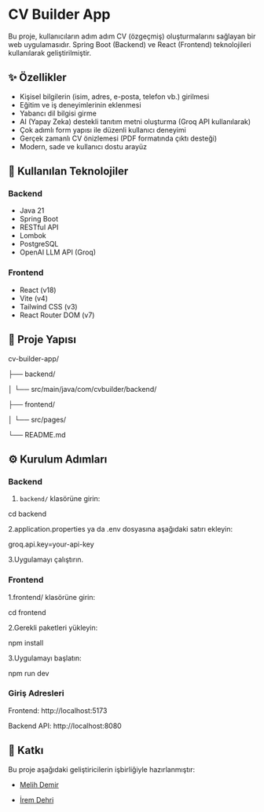 # CV Builder App

Bu proje, kullanıcıların adım adım CV (özgeçmiş) oluşturmalarını sağlayan bir web uygulamasıdır. Spring Boot (Backend) ve React (Frontend) teknolojileri kullanılarak geliştirilmiştir.

## ✨ Özellikler

- Kişisel bilgilerin (isim, adres, e-posta, telefon vb.) girilmesi
- Eğitim ve iş deneyimlerinin eklenmesi
- Yabancı dil bilgisi girme
- AI (Yapay Zeka) destekli tanıtım metni oluşturma (Groq API kullanılarak)
- Çok adımlı form yapısı ile düzenli kullanıcı deneyimi
- Gerçek zamanlı CV önizlemesi (PDF formatında çıktı desteği)
- Modern, sade ve kullanıcı dostu arayüz

## 🚀 Kullanılan Teknolojiler

### Backend
- Java 21
- Spring Boot
- RESTful API
- Lombok
- PostgreSQL
- OpenAI LLM API (Groq)

### Frontend
- React (v18)
- Vite (v4)
- Tailwind CSS (v3)
- React Router DOM (v7)

## 📁 Proje Yapısı

cv-builder-app/

├── backend/

│ └── src/main/java/com/cvbuilder/backend/

├── frontend/

│ └── src/pages/

└── README.md


## ⚙️ Kurulum Adımları

### Backend

1. `backend/` klasörüne girin:
   
cd backend

2.application.properties ya da .env dosyasına aşağıdaki satırı ekleyin:

groq.api.key=your-api-key

3.Uygulamayı çalıştırın.

### Frontend
1.frontend/ klasörüne girin:

cd frontend

2.Gerekli paketleri yükleyin:

npm install

3.Uygulamayı başlatın:

npm run dev

### Giriş Adresleri
Frontend: http://localhost:5173

Backend API: http://localhost:8080

## 👥 Katkı  
Bu proje aşağıdaki geliştiricilerin işbirliğiyle hazırlanmıştır:

- [Melih Demir](https://github.com/melihdemir0)
   
- [İrem Dehri](https://github.com/iremdehri)

